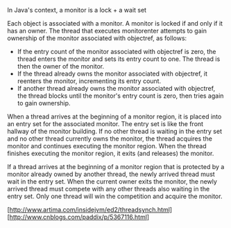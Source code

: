 In Java's context, a monitor is a lock + a wait set

Each object is associated with a monitor. A monitor is locked if and only if it has an owner. The thread that executes monitorenter attempts to gain ownership of the monitor associated with objectref, as follows:
- If the entry count of the monitor associated with objectref is zero, the thread enters the monitor and sets its entry count to one. The thread is then the owner of the monitor.
- If the thread already owns the monitor associated with objectref, it reenters the monitor, incrementing its entry count.
- If another thread already owns the monitor associated with objectref, the thread blocks until the monitor's entry count is zero, then tries again to gain ownership.

When a thread arrives at the beginning of a monitor region, it is placed into an entry set for the associated monitor. The entry set is like the front hallway of the monitor building. If no other thread is waiting in the entry set and no other thread currently owns the monitor, the thread acquires the monitor and continues executing the monitor region. When the thread finishes executing the monitor region, it exits (and releases) the monitor.

If a thread arrives at the beginning of a monitor region that is protected by a monitor already owned by another thread, the newly arrived thread must wait in the entry set. When the current owner exits the monitor, the newly arrived thread must compete with any other threads also waiting in the entry set. Only one thread will win the competition and acquire the monitor.

[http://www.artima.com/insidejvm/ed2/threadsynch.html]
[http://www.cnblogs.com/paddix/p/5367116.html]
